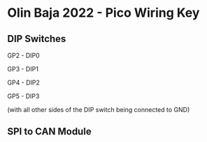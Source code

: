 # Olin Baja 2022 - Pico Wiring Key


## **DIP Switches**

GP2 - DIP0

GP3 - DIP1

GP4 - DIP2

GP5 - DIP3

(with all other sides of the DIP switch being connected to GND)


## **SPI to CAN Module**

